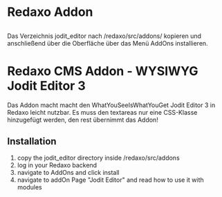 # Redaxo Addon
## 
Das Verzeichnis jodit_editor nach /redaxo/src/addons/ kopieren und anschließend über die Oberfläche über das Menü AddOns installieren.


# Redaxo CMS Addon - WYSIWYG Jodit Editor 3

Das Addon macht macht den WhatYouSeeIsWhatYouGet Jodit Editor 3 in Redaxo leicht nutzbar. Es muss den textareas nur eine CSS-Klasse hinzugefügt werden, den rest übernimmt das Addon!

## Installation

1. copy the jodit_editor directory inside /redaxo/src/addons
2. log in your Redaxo backend
3. navigate to AddOns and click install 
4. navigate to addOn Page "Jodit Editor" and read how to use it with modules

